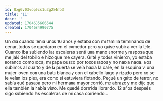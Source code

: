 ```yaml
---
id: 0xg6v03vop0cs1u3g254nb3
title: '11'
desc: ''
updated: 1704685666544
created: 1704684990775
---
```


Un día cuando tenía unos 16 años y estaba con mi familia terminando de cenar, todos se quedaron en el comedor pero yo quise subir a ver la tele. Cuando iba subiendo las escaleras sentí una mano enorme y rasposa que me jaló del tobillo e hizo que me cayera. Grité y todos vinieron, yo estaba llorando como loca, mi papá buscó por todos lados y no había nada. Nos subimos al cuarto y de la puerta se veía hacía la calle, en la esquina vi una mujer joven con una bata blanca y con el cabello largo y rizado pero no se le veían los pies, era como si estuviera flotando. Pegué un grito de terror, no sabía qué pasaba pero mi hermana mayor corrió, me abrazo y me dijo que ella también la había visto. Me quedé dormida llorando. 12 años después sigo subiendo las escaleras de mi casa corriendo...